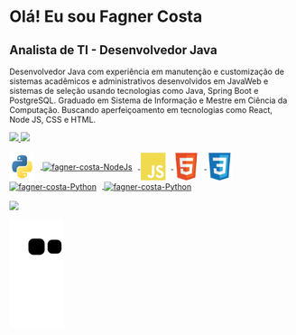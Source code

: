 <h1>Olá! Eu sou Fagner Costa</h1>

<h2>Analista de TI - Desenvolvedor Java</h2>

<p>Desenvolvedor Java com experiência em manutenção e customização de sistemas acadêmicos e administrativos desenvolvidos em JavaWeb e sistemas de seleção usando tecnologias como Java, Spring Boot e PostgreSQL. Graduado em Sistema de Informação e Mestre em Ciência da Computação. Buscando aperfeiçoamento em tecnologias como React, Node JS, CSS e HTML.</p>

<div>
    <a href="https://github.com/fagnercosta">
    <img  height="180em" src="https://github-readme-stats.vercel.app/api?username=fagnercosta&show_icons=true&theme=dracula&include_all_commits=true&count_private=true"/>
    <img height="180em" src="https://github-readme-stats.vercel.app/api/top-langs/?username=fagnercosta&layout=compact&langs_count=7&theme=dracula"/>
</div>


<div style="display: inline_block"><br>
    <img style="margin-right: 10px;" align="center" alt="fagner-costa-Python" height="50" width="45" src="https://raw.githubusercontent.com/devicons/devicon/master/icons/python/python-original.svg">
    <img style="margin-right: 10px;" align="center" alt="fagner-costa-NodeJs" height="50" width="45" src="https://cdn.jsdelivr.net/gh/devicons/devicon/icons/nodejs/nodejs-original.svg"/>        
    <img style="margin-right: 10px;" align="center" alt="fagner-costa-Js" height="50" width="45" src="https://raw.githubusercontent.com/devicons/devicon/master/icons/javascript/javascript-plain.svg">
    <img style="margin-right: 10px;" align="center" alt="fagner-costa-HTML" height="50" width="45" src="https://raw.githubusercontent.com/devicons/devicon/master/icons/html5/html5-original.svg">
    <img style="margin-right: 10px;" align="center" alt="fagner-costa-CSS" height="50" width="45" src="https://raw.githubusercontent.com/devicons/devicon/master/icons/css3/css3-original.svg">
    <img style="margin-right: 10px;" align="center" alt="fagner-costa-Python" height="50" width="45" src="https://cdn.jsdelivr.net/gh/devicons/devicon/icons/java/java-original.svg">
    <img style="margin-right: 10px;" align="center" alt="fagner-costa-Python" height="50" width="45" src="https://cdn.jsdelivr.net/gh/devicons/devicon/icons/objectivec/objectivec-plain.svg">
</div>

<br>

<div>
    <a href="https://br.linkedin.com/in/raimundo-fagner-costa-247b52190" target="_blank"><img src="https://img.shields.io/badge/LinkedIn-0077B5?style=for-the-badge&logo=linkedin&logoColor=white" style="width: 140px;" target="_blank"></a>
</br>

![Snake animation](https://github.com/rafaballerini/rafaballerini/blob/output/github-contribution-grid-snake.svg)
 
</div>
